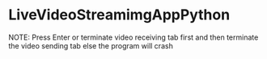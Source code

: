 # LiveVideoStreamimgAppPython
NOTE: Press Enter or terminate video receiving tab first and then terminate the video sending tab else the program will crash
